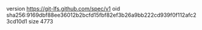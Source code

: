version https://git-lfs.github.com/spec/v1
oid sha256:9169dbf88ee36012b2bcfd15fbf82ef3b26a9bb222cd939f0f112afc23cd10d1
size 4773

